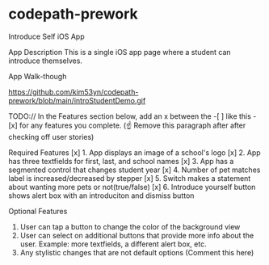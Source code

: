 # codepath-prework
Introduce Self iOS App

App Description
This is a single iOS app page where a student can introduce themselves.

App Walk-though

https://github.com/kim53yn/codepath-prework/blob/main/introStudentDemo.gif


TODO:// In the Features section below, add an x between the -[ ] like this - [x] for any features you complete. (☝️ Remove this paragraph after after checking off user stories)

Required Features
[x] 1. App displays an image of a school's logo
[x] 2. App has three textfields for first, last, and school names
[x] 3. App has a segmented control that changes student year
[x] 4. Number of pet matches label is increased/decreased by stepper
[x] 5. Switch makes a statement about wanting more pets or not(true/false)
[x] 6. Introduce yourself button shows alert box with an introduciton and dismiss button

Optional Features
1. User can tap a button to change the color of the background view
3. User can select on additional buttons that provide more info about the user. Example: more textfields, a different alert box, etc.
4. Any stylistic changes that are not default options (Comment this here)
